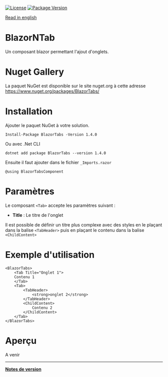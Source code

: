 [![License](https://img.shields.io/github/license/BlazorExtensions/Storage.svg?longCache=true&style=flat-square)](LICENSE)
[![Package Version](https://img.shields.io/badge/nuget-v1.4.0-blue.svg?longCache=true&style=flat-square)](https://www.nuget.org/packages/BlazorTabs/)

[Read in english](BlazorNTab.en.md)

# BlazorNTab

Un composant blazor permettant l'ajout d'onglets.

# Nuget Gallery
La paquet NuGet est disponible sur le site nuget.org à cette adresse https://www.nuget.org/packages/BlazorTabs/

# Installation

Ajouter le paquet NuGet à votre solution. 
```
Install-Package BlazorTabs -Version 1.4.0
```
Ou avec .Net CLI
```
dotnet add package BlazorTabs --version 1.4.0
```

Ensuite il faut ajouter dans le fichier ```_Imports.razor```
```
@using BlazorTabsComponent
```

# Paramètres  

Le composant ```<Tab>``` accepte les paramètres suivant :
-	**Title** : Le titre de l'onglet

Il est possible de définir un titre plus complexe avec des styles en le plaçant dans la balise ```<TabHeader>``` puis en plaçant le contenu dans la balise ```<ChildContent>```


# Exemple d'utilisation

```
<BlazorTabs>
    <Tab Title="Onglet 1">
    Contenu 1
    </Tab>
    <Tab>
        <TabHeader>
            <strong>onglet 2</strong>
        </TabHeader>
        <ChildContent>
            Contenu 2
        </ChildContent>
    </Tab>
</BlazorTabs>
```

# Aperçu
A venir
___
**[Notes de version](BlazorDatagrid_RELEASE_NOTE.md)** 

